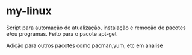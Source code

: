# my-linux
Script para automação de atualização, instalação e remoção de pacotes e/ou programas.
Feito para o pacote apt-get

Adição para outros pacotes como pacman,yum, etc em analise 